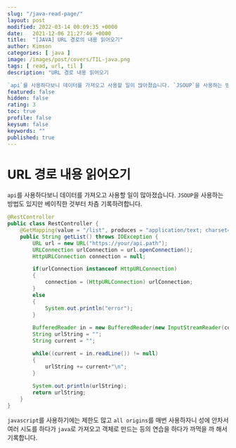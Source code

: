 ```yaml
---
slug: "/java-read-page/"
layout: post
modified: 2022-03-14 00:09:35 +0000
date:   2021-12-06 21:27:46 +0000
title:  "[JAVA] URL 경로의 내용 읽어오기"
author: Kimson
categories: [ java ]
image: /images/post/covers/TIL-java.png
tags: [ read, url, til ]
description: "URL 경로 내용 읽어오기

`api`를 사용하다보니 데이터를 가져오고 사용할 일이 많아졌습니다. `JSOUP`을 사용하는 방법도 있지만 베이직한 것부터 차츰 기록하려합니다."
featured: false
hidden: false
rating: 3
toc: true
profile: false
keysum: false
keywords: ""
published: true
---
```


# URL 경로 내용 읽어오기

`api`를 사용하다보니 데이터를 가져오고 사용할 일이 많아졌습니다. `JSOUP`을 사용하는 방법도 있지만 베이직한 것부터 차츰 기록하려합니다.

```java
@RestController
public class RestController {
    @GetMapping(value = "/list", produces = "application/text; charset=utf8")
    public String getList() throws IOException {
        URL url = new URL("https://your/api.path");
        URLConnection urlConnection = url.openConnection();
        HttpURLConnection connection = null;

        if(urlConnection instanceof HttpURLConnection)
        {
            connection = (HttpURLConnection) urlConnection;
        }
        else
        {
            System.out.println("error");
        }
        
        BufferedReader in = new BufferedReader(new InputStreamReader(connection.getInputStream()));
        String urlString = "";
        String current = "";

        while((current = in.readLine()) != null)
        {
            urlString += current+"\n";
        }
        
        System.out.println(urlString);
        return urlString;
    }
}
```

`javascript`를 사용하기에는 제한도 많고 `all origins`를 매번 사용하자니 성에 안차서 여러 시도를 하다가 `java`로 가져오고 객체로 만드는 등의 연습을 하다가 까먹을 까 해서 기록합니다.
